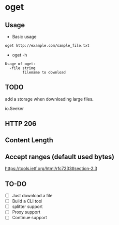# oget

## Usage
* Basic usage
``` bash
oget http://example.com/sample_file.txt
```

* oget -h
```
Usage of oget:
  -file string
        filename to download
```


## TODO
add a storage when downloading large files.


io.Seeker

## HTTP 206 
## Content Length
## Accept ranges (default used bytes)
https://tools.ietf.org/html/rfc7233#section-2.3

## TO-DO
- [ ] Just download a file   
- [ ] Build a CLI tool
- [ ] splitter support
- [ ] Proxy support
- [ ] Continue support